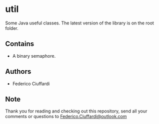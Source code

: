 # util
Some Java useful classes. 
The latest version of the library is on the root folder.

## Contains
* A binary semaphore.

## Authors
* Federico Ciuffardi

## Note
Thank you for reading and checking out this repository, send all your comments or questions to Federico.Ciuffardi@outlook.com
